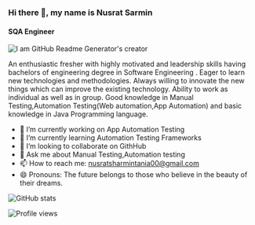 ### Hi there 👋, my name is Nusrat Sarmin
#### SQA Engineer
![I am GitHub Readme Generator's creator](https://media.licdn.com/dms/image/C562DAQGIuhg--YAo8Q/profile-treasury-image-shrink_800_800/0/1671485130055?e=1672092000&v=beta&t=2DLducMXbeQ2mt47txvRCUiFZoZ5nw34qozm_uAipXw)



An enthusiastic fresher with highly motivated and leadership skills having bachelors of engineering degree in Software Engineering . Eager to learn new technologies and methodologies. Always willing to innovate the new things which can improve the existing technology. Ability to work as individual as well as in group. Good knowledge in Manual Testing,Automation Testing(Web automation,App Automation)  and basic knowledge in Java Programming language.

- 🔭 I’m currently working on App Automation Testing 
- 🌱 I’m currently learning Automation Testing Frameworks 
- 👯 I’m looking to collaborate on GithHub 
- 💬 Ask me about Manual Testing,Automation testing 
- 📫 How to reach me: nusratsharmintania00@gmail.com 
- 😄 Pronouns: The future belongs to those who believe in the beauty of their dreams. 


![GitHub stats](https://github-readme-stats.vercel.app/api?username=Nusrat-Sarmin&show_icons=true)  

![Profile views](https://gpvc.arturio.dev/Nusrat-Sarmin)  
